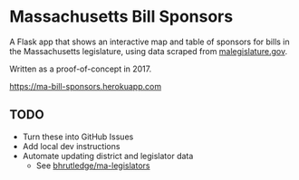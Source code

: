 # Massachusetts Bill Sponsors

A Flask app that shows an interactive map and table of sponsors for bills in the Massachusetts legislature, using data scraped from [malegislature.gov](https://malegislature.gov/Bills/).

Written as a proof-of-concept in 2017.

<https://ma-bill-sponsors.herokuapp.com>

## TODO

- Turn these into GitHub Issues
- Add local dev instructions
- Automate updating district and legislator data
    - See [bhrutledge/ma-legislators](https://github.com/bhrutledge/ma-legislators)
